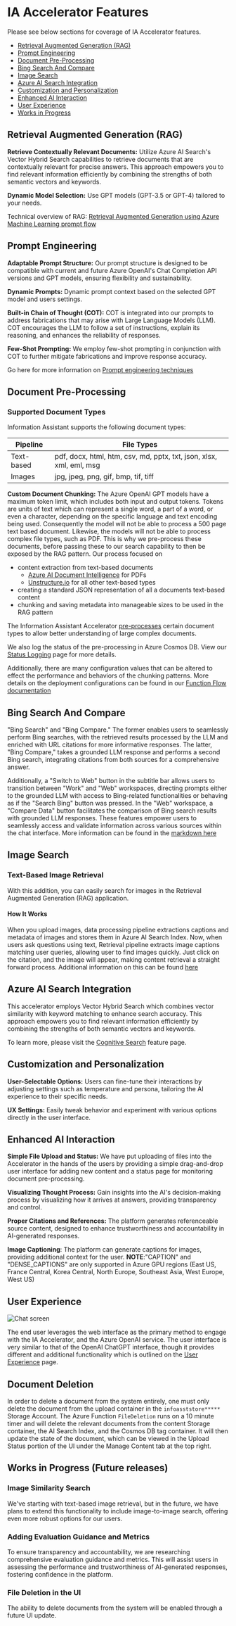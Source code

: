 # IA Accelerator Features

Please see below sections for coverage of IA Accelerator features.

* [Retrieval Augmented Generation (RAG)](/docs/features/features.md#retrieval-augmented-generation-rag)
* [Prompt Engineering](/docs/features/features.md#prompt-engineering)
* [Document Pre-Processing](/docs/features/features.md#document-pre-processing)
* [Bing Search And Compare](/docs/features/features.md#bing-search-and-compare)
* [Image Search](/docs/features/features.md#image-search)
* [Azure AI Search Integration](/docs/features/features.md#azure-ai-search-integration)
* [Customization and Personalization](/docs/features/features.md#customization-and-personalization)
* [Enhanced AI Interaction](/docs/features/features.md#enhanced-ai-interaction)
* [User Experience](/docs/features/features.md#user-experience)
* [Works in Progress](/docs/features/features.md#works-in-progress-future-releases)

## Retrieval Augmented Generation (RAG)

**Retrieve Contextually Relevant Documents:** Utilize Azure AI Search's Vector Hybrid Search capabilities to retrieve documents that are contextually relevant for precise answers. This approach empowers you to find relevant information efficiently by combining the strengths of both semantic vectors and keywords.

**Dynamic Model Selection:** Use GPT models (GPT-3.5 or GPT-4) tailored to your needs.

Technical overview of RAG: [Retrieval Augmented Generation using Azure Machine Learning prompt flow](https://learn.microsoft.com/en-us/azure/machine-learning/concept-retrieval-augmented-generation?view=azureml-api-2#why-use-rag)

## Prompt Engineering

**Adaptable Prompt Structure:** Our prompt structure is designed to be compatible with current and future Azure OpenAI's Chat Completion API versions and GPT models, ensuring flexibility and sustainability.

**Dynamic Prompts:** Dynamic prompt context based on the selected GPT model and users settings.

**Built-in Chain of Thought (COT):** COT is integrated into our prompts to address fabrications that may arise with Large Language Models (LLM). COT encourages the LLM to follow a set of instructions, explain its reasoning, and enhances the reliability of responses.

**Few-Shot Prompting:** We employ few-shot prompting in conjunction with COT to further mitigate fabrications and improve response accuracy.

Go here for more information on [Prompt engineering techniques](https://learn.microsoft.com/en-us/azure/ai-services/openai/concepts/advanced-prompt-engineering?pivots=programming-language-chat-completions)

## Document Pre-Processing

### Supported Document Types

Information Assistant supports the following document types:

Pipeline | File Types
--- | ---
Text-based | pdf, docx, html, htm, csv, md, pptx, txt, json, xlsx, xml, eml, msg
Images | jpg, jpeg, png, gif, bmp, tif, tiff

**Custom Document Chunking:** The Azure OpenAI GPT models have a maximum token limit, which includes both input and output tokens. Tokens are units of text which can represent a single word, a part of a word, or even a character, depending on the specific language and text encoding being used. Consequently the model will not be able to process a 500 page text based document. Likewise, the models will not be able to process complex file types, such as PDF. This is why we pre-process these documents, before passing these to our search capability to then be exposed by the RAG pattern. Our process focused on

* content extraction from text-based documents
  * [Azure AI Document Intelligence](https://learn.microsoft.com/en-us/azure/ai-services/document-intelligence/overview?view=doc-intel-3.1.0) for PDFs
  * [Unstructure.io](https://unstructured.io/) for all other text-based types
* creating a standard JSON representation of all a documents text-based content
* chunking and saving metadata into manageable sizes to be used in the RAG pattern

The Information Assistant Accelerator [pre-processes](/docs/features/document_pre_processing.md) certain document types to allow better understanding of large complex documents.

We also log the status of the pre-processing in Azure Cosmos DB. View our [Status Logging](/functions/shared_code/status_log.md) page for more details.

Additionally, there are many configuration values that can be altered to effect the performance and behaviors of the chunking patterns. More details on the deployment configurations can be found in our [Function Flow documentation](/docs/functions_flow.md)

## Bing Search And Compare

"Bing Search" and "Bing Compare." The former enables users to seamlessly perform Bing searches, with the retrieved results processed by the LLM and enriched with URL citations for more informative responses. 
The latter, "Bing Compare," takes a grounded LLM response and performs a second Bing search, integrating citations from both sources for a comprehensive answer.

Additionally, a "Switch to Web" button in the subtitle bar allows users to transition between "Work" and "Web" workspaces, directing prompts either to the grounded LLM with access to Bing-related functionalities or behaving as if the "Search Bing" button was pressed.
 In the "Web" workspace, a "Compare Data" button facilitates the comparison of Bing search results with grounded LLM responses. 
 These features empower users to seamlessly access and validate information across various sources within the chat interface.
 More information can be found in the [markdown here](/docs/features/bing_search.md)

## Image Search

### Text-Based Image Retrieval

With this addition, you can easily search for images in the Retrieval Augmented Generation (RAG) application.

#### How It Works

When you upload images, data processing pipeline extractions captions and metadata of images and stores them in Azure AI Search Index. Now, when users ask questions using text, Retrieval pipeline extracts image captions matching user queries, allowing user to find images quickly. Just click on the citation, and the image will appear, making content retrieval a straight forward process. Additional information on this can be found [here](/docs/features/document_pre_processing.md)

## Azure AI Search Integration

This accelerator employs Vector Hybrid Search which combines vector similarity with keyword matching to enhance search accuracy. This approach empowers you to find relevant information efficiently by combining the strengths of both semantic vectors and keywords.

To learn more, please visit the [Cognitive Search](/docs/features/cognitive_search.md) feature page.

## Customization and Personalization

**User-Selectable Options:** Users can fine-tune their interactions by adjusting settings such as temperature and persona, tailoring the AI experience to their specific needs.

**UX Settings:** Easily tweak behavior and experiment with various options directly in the user interface.

## Enhanced AI Interaction

**Simple File Upload and Status:** We have put uploading of files into the Accelerator in the hands of the users by providing a simple drag-and-drop user interface for adding new content and a status page for monitoring document pre-processing.

**Visualizing Thought Process:** Gain insights into the AI's decision-making process by visualizing how it arrives at answers, providing transparency and control.

**Proper Citations and References:** The platform generates referenceable source content, designed to enhance trustworthiness and accountability in AI-generated responses.

**Image Captioning**: The platform can generate captions for images, providing additional context for the user. **NOTE**:"CAPTION" and "DENSE_CAPTIONS" are only supported in Azure GPU regions (East US, France Central, Korea Central, North Europe, Southeast Asia, West Europe, West US)

## User Experience

![Chat screen](/docs/images/info_assistant_chatscreen.png)

The end user leverages the web interface as the primary method to engage with the IA Accelerator, and the Azure OpenAI service. The user interface is very similar to that of the OpenAI ChatGPT interface, though it provides different and additional functionality which is outlined on the [User Experience](/docs/features/user_experience.md) page.

## Document Deletion

In order to delete a document from the system entirely, one must only delete the document from the upload container in the `infoasststore*****` Storage Account. The Azure Function `FileDeletion` runs on a 10 minute timer and will delete the relevant documents from the content Storage container, the AI Search Index, and the Cosmos DB tag container. It will then update the state of the document, which can be viewed in the Upload Status portion of the UI under the Manage Content tab at the top right.

## Works in Progress (Future releases)

### Image Similarity Search

We've starting with text-based image retrieval, but in the future, we have plans to extend this functionality to include image-to-image search, offering even more robust options for our users.

### Adding Evaluation Guidance and Metrics

To ensure transparency and accountability, we are researching comprehensive evaluation guidance and metrics. This will assist users in assessing the performance and trustworthiness of AI-generated responses, fostering confidence in the platform.

### File Deletion in the UI

The ability to delete documents from the system will be enabled through a future UI update.
